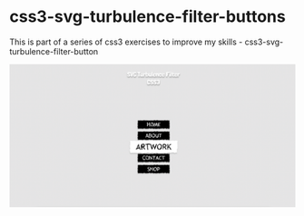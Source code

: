 # css3-svg-turbulence-filter-buttons
This is part of a series of css3 exercises to improve my skills - css3-svg-turbulence-filter-button

![Screenshot](css3-svg-turbulence-filter-buttons.png)
